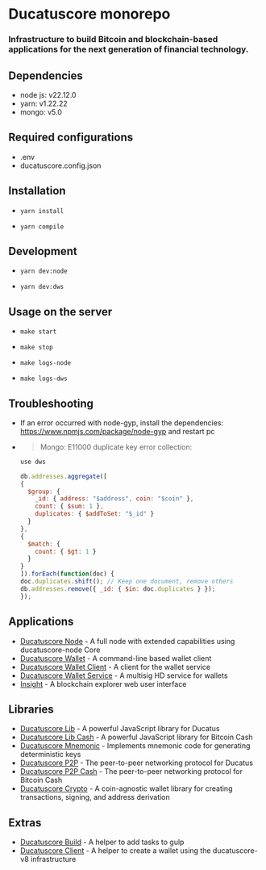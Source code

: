 # Ducatuscore monorepo

### Infrastructure to build Bitcoin and blockchain-based applications for the next generation of financial technology.

## Dependencies

- node js: v22.12.0
- yarn: v1.22.22
- mongo: v5.0

## Required configurations

- .env
- ducatuscore.config.json

## Installation

- ```
  yarn install
  ```
- ```
  yarn compile
  ```

## Development

- ```
  yarn dev:node
  ```
- ```
  yarn dev:dws
  ```

## Usage on the server

- ```
  make start
  ```
- ```
  make stop
  ```
- ```
  make logs-node
  ```
- ```
  make logs-dws
  ```

## Troubleshooting

- If an error occurred with node-gyp, install the dependencies: https://www.npmjs.com/package/node-gyp and restart pc

- > Mongo: E11000 duplicate key error collection:

  ```js
  use dws

  db.addresses.aggregate([
  {
    $group: {
      _id: { address: "$address", coin: "$coin" },
      count: { $sum: 1 },
      duplicates: { $addToSet: "$_id" }
    }
  },
  {
    $match: {
      count: { $gt: 1 }
    }
  }
  ]).forEach(function(doc) {
  doc.duplicates.shift(); // Keep one document, remove others
  db.addresses.remove({ _id: { $in: doc.duplicates } });
  });
  ```

## Applications

- [Ducatuscore Node](packages/ducatuscore-node) - A full node with extended capabilities using ducatuscore-node Core
- [Ducatuscore Wallet](packages/ducatuscore-wallet) - A command-line based wallet client
- [Ducatuscore Wallet Client](packages/ducatuscore-wallet-client-rev) - A client for the wallet service
- [Ducatuscore Wallet Service](packages/ducatuscore-wallet-service-rev) - A multisig HD service for wallets
- [Insight](packages/insight) - A blockchain explorer web user interface

## Libraries

- [Ducatuscore Lib](packages/ducatuscore-lib) - A powerful JavaScript library for Ducatus
- [Ducatuscore Lib Cash](packages/ducatuscore-lib-cash) - A powerful JavaScript library for Bitcoin Cash
- [Ducatuscore Mnemonic](packages/ducatuscore-mnemonic) - Implements mnemonic code for generating deterministic keys
- [Ducatuscore P2P](packages/ducatuscore-p2p) - The peer-to-peer networking protocol for Ducatus
- [Ducatuscore P2P Cash](packages/ducatuscore-p2p-cash) - The peer-to-peer networking protocol for Bitcoin Cash
- [Ducatuscore Crypto](packages/ducatuscore-crypto) - A coin-agnostic wallet library for creating transactions, signing, and address derivation

## Extras

- [Ducatuscore Build](packages/ducatuscore-build) - A helper to add tasks to gulp
- [Ducatuscore Client](packages/ducatuscore-client) - A helper to create a wallet using the ducatuscore-v8 infrastructure
